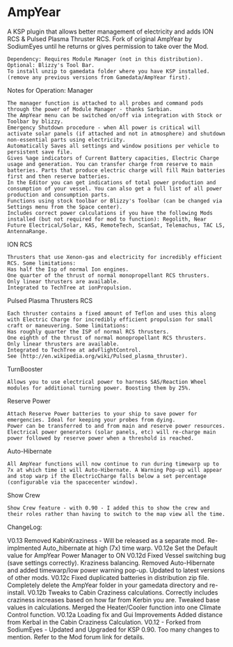 # AmpYear
A KSP plugin that allows better management of electricity and adds ION RCS & Pulsed Plasma Thruster RCS.
Fork of original AmpYear by SodiumEyes until he returns or gives permission to take over the Mod. 

    Dependency: Requires Module Manager (not in this distribution).
    Optional: Blizzy's Tool Bar.
    To install unzip to gamedata folder where you have KSP installed. (remove any previous versions from Gamedata/AmpYear first).


Notes for Operation:
Manager

    The manager function is attached to all probes and command pods through the power of Module Manager - thanks Sarbian.
    The AmpYear menu can be switched on/off via integration with Stock or Toolbar by blizzy.
    Emergency Shutdown procedure - when All power is critical will activate solar panels (if attached and not in atmosphere) and shutdown non-essential parts using electricity.
    Automatically Saves all settings and window positions per vehicle to persistent save file.
    Gives %age indicators of Current Battery capacities, Electric Charge usage and generation. You can transfer charge from reserve to main batteries. Parts that produce electric charge will fill Main batteries first and then reserve batteries.
    In the Editor you can get indications of total power production and consumption of your vessel. You can also get a full list of all power production and consumption parts.
	Functions using stock toolbar or Blizzy's Toolbar (can be changed via Settings menu from the Space center).
	Includes correct power calculations if you have the following Mods installed (but not required for mod to function): Regolith, Near Future Electrical/Solar, KAS, RemoteTech, ScanSat, Telemachus, TAC LS, AntennaRange.

ION RCS

    Thrusters that use Xenon-gas and electricity for incredibly efficient RCS. Some limitations:
    Has half the Isp of normal Ion engines.
    One quarter of the thrust of normal monopropellant RCS thrusters.
    Only linear thrusters are available.
    Integrated to TechTree at ionPropulsion.

Pulsed Plasma Thrusters RCS

    Each thruster contains a fixed amount of Teflon and uses this along with Electric Charge for incredibly efficient propulsion for small craft or maneuvering. Some limitations:
    Has roughly quarter the ISP of normal RCS thrusters.
    One eighth of the thrust of normal monopropellant RCS thrusters.
    Only linear thrusters are available.
    Integrated to TechTree at advFlightControl.
    See (http://en.wikipedia.org/wiki/Pulsed_plasma_thruster).

TurnBooster

    Allows you to use electrical power to harness SAS/Reaction Wheel modules for additional turning power. Boosting them by 25%.

Reserve Power

    Attach Reserve Power batteries to your ship to save power for emergencies. Ideal for keeping your probes from dying.
    Power can be transferred to and from main and reserve power resources.
    Electrical power generators (solar panels, etc) will re-charge main power followed by reserve power when a threshold is reached.


Auto-Hibernate 

    All AmpYear functions will now continue to run during timewarp up to 7x at which time it will Auto-Hibernate. A Warning Pop-up will appear and stop warp if the ElectricCharge falls below a set percentage (configurable via the spacecenter window).

Show Crew

    Show Crew feature - with 0.90 - I added this to show the crew and their roles rather than having to switch to the map view all the time.



ChangeLog:

V0.13 Removed KabinKraziness - Will be released as a separate mod. Re-implmented Auto_hibernate at high (7x) time warp.
V0.12e Set the Default value for AmpYear Power Manager to ON
V0.12d Fixed Vessel switching bug (save settings correctly). Kraziness balancing. Removed Auto-Hibernate and added timewarp/low power warning pop-up. Updated to latest versions of other mods.
V0.12c Fixed duplicated batteries in distribution zip file. Completely delete the AmpYear folder in your gamedata directory and re-install.
V0.12b Tweaks to Cabin Craziness calculations. Correctly includes craziness increases based on how far from Kerbin you are. Tweaked base values in calculations. Merged the Heater/Cooler function into one Climate Control function.
V0.12a Loading fix and Gui Improvements Added distance from Kerbal in the Cabin Craziness Calculation.
V0.12 - Forked from SodiumEyes - Updated and Upgraded for KSP 0.90. Too many changes to mention. Refer to the Mod forum link for details.
